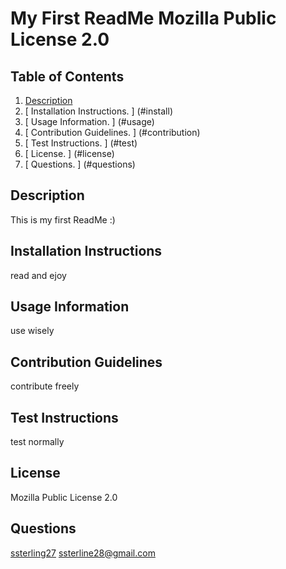 # My First ReadMe Mozilla Public License 2.0

  ## Table of Contents

  1. <a href="#desc">Description</a>
  2. [ Installation Instructions. ] (#install)
  3. [ Usage Information. ] (#usage)
  4. [ Contribution Guidelines. ] (#contribution)
  5. [ Test Instructions. ] (#test)
  6. [ License. ] (#license)
  7. [ Questions. ] (#questions)
  <a name="desc"></a>
  ## Description

  This is my first ReadMe :)
  <a name="insall"></a>
  ## Installation Instructions

  read and ejoy
  <a name="usage"></a>
  ## Usage Information
  
  use wisely
  <a name="contribution"></a>
  ## Contribution Guidelines

  contribute freely
  <a name="test"></a>
  ## Test Instructions

  test normally
  <a name="license"></a>
  ## License

  Mozilla Public License 2.0
  <a name="questions"></a>
  ## Questions

  <a href='https://github.com/ssterling27'>ssterling27</a>
  ssterline28@gmail.com
  
